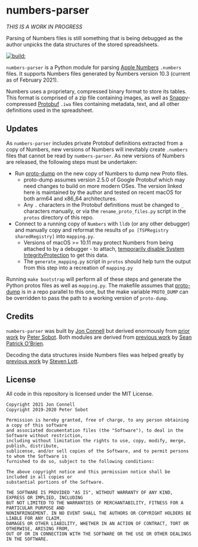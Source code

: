 # numbers-parser

*THIS IS A WORK IN PROGRESS*

Parsing of Numbers files is still something that is being debugged as the author unpicks the
data structures of the stored spreadsheets.

<a href="https://travis-ci.org/psobot/numbers-parser"><img src="https://travis-ci.com/psobot/numbers-parser.svg?branch=master" alt="build:" /></a>

`numbers-parser` is a Python module for parsing [Apple Numbers](https://www.apple.com/numbers/)
`.numbers` files. It supports Numbers files generated by Numbers version 10.3
(current as of February 2021).

Numbers uses a proprietary, compressed binary format to store its tables.
This format is comprised of a zip file containing images, as well as
[Snappy](https://github.com/google/snappy)-compressed
[Protobuf](https://github.com/protocolbuffers/protobuf) `.iwa` files containing
metadata, text, and all other definitions used in the spreadsheet.


## Updates

As `numbers-parser` includes private Protobuf definitions extracted from a copy of Numbers,
new versions of Numbers will inevitably create `.numbers` files that cannot be read by `numbers-parser`.
As new versions of Numbers are released, the following steps must be undertaken:

* Run [proto-dump](https://github.com/masaccio/proto-dump) on the new copy of Numbers to dump
  new Proto files.
  * proto-dump assumes version 2.5.0 of Google Protobuf  which may need changes to build on more
    modern OSes.  The version linked here is maintained by the author and tested on recent macOS
	for both arm64 and x86_64 architectures.
  * Any `.` characters in the Protobuf definitions must be changed to `_` characters manually, or via
    the `rename_proto_files.py` script in the `protos` directory of this repo.
* Connect to a running copy of `Numbers` with `lldb` (or any other debugger) and manually copy
  and reformat the results of `po [TSPRegistry sharedRegistry]` into `mapping.py`.
  * Versions of macOS >= 10.11 may protect Numbers from being attached to by a debugger -
    to attach, [temporarily disable System IntegrityProtection](https://developer.apple.com/documentation/security/disabling_and_enabling_system_integrity_protection)
    to get this data.
  * The `generate_mapping.py` script in `protos` should help turn the output from this step into a
    recreation of `mapping.py`

Running `make bootstrap` will perform all of these steps and generate the Python protos files as
well as `mapping.py`. The makefile assumes that [proto-dump](https://github.com/masaccio/proto-dump)
is in a repo parallel to this one, but the make variable `PROTO_DUMP` can be overridden to pass
the path to a working version of `proto-dump`.

## Credits

`numbers-parser` was built by [Jon Connell](http://github.com/masaccio) but derived enormously
from [prior work](https://github.com/psobot/keynote-parser) by [Peter Sobot](https://petersobot.com).
Both modules are derived from [previous work](https://github.com/obriensp/iWorkFileFormat/blob/master/Docs/index.md)
by [Sean Patrick O'Brien](http://www.obriensp.com).

Decoding the data structures inside Numbers files was helped greatly by
[previous work](https://github.com/slott56/Stingray-Reader) by [Steven Lott](https://github.com/slott56).

## License

All code in this repository is licensed under the MIT License.

```
Copyright 2021 Jon Connell
Copyright 2019-2020 Peter Sobot

Permission is hereby granted, free of charge, to any person obtaining a copy of this software
and associated documentation files (the "Software"), to deal in the Software without restriction,
including without limitation the rights to use, copy, modify, merge, publish, distribute,
sublicense, and/or sell copies of the Software, and to permit persons to whom the Software is
furnished to do so, subject to the following conditions:

The above copyright notice and this permission notice shall be included in all copies or
substantial portions of the Software.

THE SOFTWARE IS PROVIDED "AS IS", WITHOUT WARRANTY OF ANY KIND, EXPRESS OR IMPLIED, INCLUDING
BUT NOT LIMITED TO THE WARRANTIES OF MERCHANTABILITY, FITNESS FOR A PARTICULAR PURPOSE AND
NONINFRINGEMENT. IN NO EVENT SHALL THE AUTHORS OR COPYRIGHT HOLDERS BE LIABLE FOR ANY CLAIM,
DAMAGES OR OTHER LIABILITY, WHETHER IN AN ACTION OF CONTRACT, TORT OR OTHERWISE, ARISING FROM,
OUT OF OR IN CONNECTION WITH THE SOFTWARE OR THE USE OR OTHER DEALINGS IN THE SOFTWARE.
```
